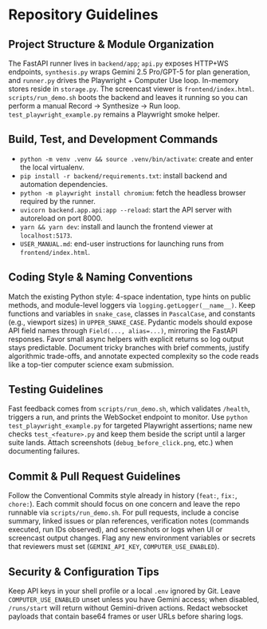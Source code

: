 # Repository Guidelines

## Project Structure & Module Organization
The FastAPI runner lives in `backend/app`; `api.py` exposes HTTP+WS endpoints, `synthesis.py` wraps Gemini 2.5 Pro/GPT-5 for plan generation, and `runner.py` drives the Playwright + Computer Use loop. In-memory stores reside in `storage.py`. The screencast viewer is `frontend/index.html`. `scripts/run_demo.sh` boots the backend and leaves it running so you can perform a manual Record → Synthesize → Run loop. `test_playwright_example.py` remains a Playwright smoke helper.

## Build, Test, and Development Commands
- `python -m venv .venv && source .venv/bin/activate`: create and enter the local virtualenv.
- `pip install -r backend/requirements.txt`: install backend and automation dependencies.
- `python -m playwright install chromium`: fetch the headless browser required by the runner.
- `uvicorn backend.app.api:app --reload`: start the API server with autoreload on port 8000.
- `yarn && yarn dev`: install and launch the frontend viewer at `localhost:5173`.
- `USER_MANUAL.md`: end-user instructions for launching runs from `frontend/index.html`.

## Coding Style & Naming Conventions
Match the existing Python style: 4-space indentation, type hints on public methods, and module-level loggers via `logging.getLogger(__name__)`. Keep functions and variables in `snake_case`, classes in `PascalCase`, and constants (e.g., viewport sizes) in `UPPER_SNAKE_CASE`. Pydantic models should expose API field names through `Field(..., alias=...)`, mirroring the FastAPI responses. Favor small async helpers with explicit returns so log output stays predictable. Document tricky branches with brief comments, justify algorithmic trade-offs, and annotate expected complexity so the code reads like a top-tier computer science exam submission.

## Testing Guidelines
Fast feedback comes from `scripts/run_demo.sh`, which validates `/health`, triggers a run, and prints the WebSocket endpoint to monitor. Use `python test_playwright_example.py` for targeted Playwright assertions; name new checks `test_<feature>.py` and keep them beside the script until a larger suite lands. Attach screenshots (`debug_before_click.png`, etc.) when documenting failures.

## Commit & Pull Request Guidelines
Follow the Conventional Commits style already in history (`feat:`, `fix:`, `chore:`). Each commit should focus on one concern and leave the repo runnable via `scripts/run_demo.sh`. For pull requests, include a concise summary, linked issues or plan references, verification notes (commands executed, run IDs observed), and screenshots or logs when UI or screencast output changes. Flag any new environment variables or secrets that reviewers must set (`GEMINI_API_KEY`, `COMPUTER_USE_ENABLED`).

## Security & Configuration Tips
Keep API keys in your shell profile or a local `.env` ignored by Git. Leave `COMPUTER_USE_ENABLED` unset unless you have Gemini access; when disabled, `/runs/start` will return without Gemini-driven actions. Redact websocket payloads that contain base64 frames or user URLs before sharing logs.
